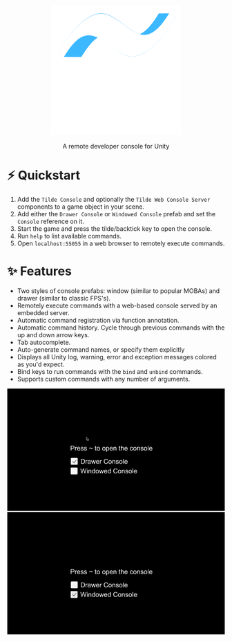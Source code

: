 <p align="center">
    <a href="#Features">
      <img src="/Docs/tilde_title.png">
    </a>
</p>

<p align="center">
    A remote developer console for Unity
</p>

# ⚡ Quickstart
1. Add the `Tilde Console` and optionally the `Tilde Web Console Server` components to a game object in your scene.
2. Add either the `Drawer Console` or `Windowed Console` prefab and set the `Console` reference on it.
3. Start the game and press the tilde/backtick key to open the console.
4. Run `help` to list available commands.
5. Open `localhost:55055` in a web browser to remotely execute commands.

# ✨ Features
* Two styles of console prefabs: window (similar to popular MOBAs) and drawer (similar to classic FPS's).
* Remotely execute commands with a web-based console served by an embedded server.
* Automatic command registration via function annotation.
* Automatic command history.  Cycle through previous commands with the up and down arrow keys.
* Tab autocomplete.
* Auto-generate command names, or specify them explicitly
* Displays all Unity log, warning, error and exception messages colored as you'd expect.
* Bind keys to run commands with the `bind` and `unbind` commands.
* Supports custom commands with any number of arguments.

<p align="center">
<img src="/Docs/drawer.gif"> <img src="/Docs/windowed.gif">
</p>